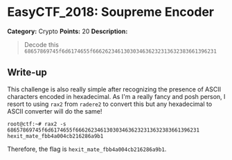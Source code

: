 # EasyCTF_2018: Soupreme Encoder

**Category:** Crypto
**Points:** 20
**Description:**

>Decode this `68657869745f6d6174655f6662623461303034636232313632383661396231`

## Write-up
This challenge is also really simple after recognizing the presence of ASCII characters encoded in hexadecimal. As I'm a really fancy and posh person, I resort to using `rax2` from `radere2` to convert this but any hexadecimal to ASCII converter will do the same!

    root@ctf:~# rax2 -s 68657869745f6d6174655f6662623461303034636232313632383661396231
    hexit_mate_fbb4a004cb216286a9b1

Therefore, the flag is `hexit_mate_fbb4a004cb216286a9b1`.
